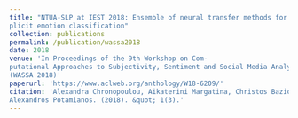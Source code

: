 ```yaml
---
title: "NTUA-SLP at IEST 2018: Ensemble of neural transfer methods for im-
plicit emotion classification"
collection: publications
permalink: /publication/wassa2018
date: 2018
venue: 'In Proceedings of the 9th Workshop on Com-
putational Approaches to Subjectivity, Sentiment and Social Media Analysis
(WASSA 2018)'
paperurl: 'https://www.aclweb.org/anthology/W18-6209/'
citation: 'Alexandra Chronopoulou, Aikaterini Margatina, Christos Baziotis,
Alexandros Potamianos. (2018). &quot; 1(3).'
---
```



